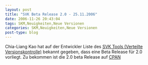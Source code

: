 ```yaml
---
layout: post
title: "SVK Beta Release 2.0 - 25.11.2006"
date: 2006-11-26 20:43:04
tags: SKM,Neuigkeiten,Neue Versionen
categories: SKM,Neuigkeiten,Neue Versionen
post-type: blog
---
```

Chia-Liang Kao hat auf der Entwickler Liste des <a href="http://svk.elixus.org"  title="SVK Tool">SVK Tools (Verteilte Versionskontrolle)</a> bekannt gegeben, dass eine Beta Release für 2.0 vorliegt. Zu bekommen ist die 2.0 beta Release auf 
<a href="http://www.cpan.org/authors/id/C/CL/CLKAO/SVK-1.99_04.tar.gz"  title="CPAN 2.0 Beta">CPAN</a>
